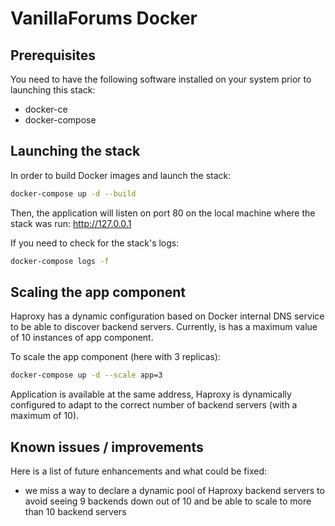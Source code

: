 # VanillaForums Docker

## Prerequisites

You need to have the following software installed on your system prior to launching this stack:

- docker-ce
- docker-compose

## Launching the stack

In order to build Docker images and launch the stack:

```bash
docker-compose up -d --build
```

Then, the application will listen on port 80 on the local machine where the stack was run: http://127.0.0.1

If you need to check for the stack's logs:

```bash
docker-compose logs -f
```

## Scaling the app component

Haproxy has a dynamic configuration based on Docker internal DNS service to be able to discover backend servers.
Currently, is has a maximum value of 10 instances of app component.

To scale the app component (here with 3 replicas):

```bash
docker-compose up -d --scale app=3
```

Application is available at the same address, Haproxy is dynamically configured to adapt to the correct number of backend servers (with a maximum of 10).

## Known issues / improvements

Here is a list of future enhancements and what could be fixed:

- we miss a way to declare a dynamic pool of Haproxy backend servers to avoid seeing 9 backends down out of 10 and be able to scale to more than 10 backend servers
